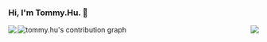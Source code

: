 ### Hi, I'm Tommy.Hu. 👋
<img align="left" src="https://github-readme-stats.vercel.app/api?username=freedomdebug&show_icons=true&hide_border=true">
<img align="right" src="https://github-readme-stats.vercel.app/api/top-langs/?username=freedomdebug&hide_border=true">

![tommy.hu's contribution graph](https://activity-graph.herokuapp.com/graph?username=freedomdebug&theme=redical)
